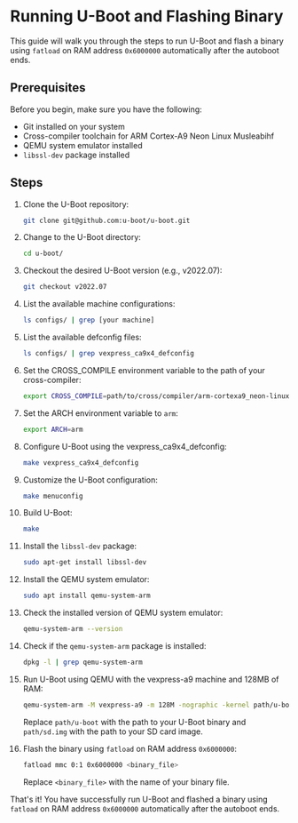 # Running U-Boot and Flashing Binary

This guide will walk you through the steps to run U-Boot and flash a binary using `fatload` on RAM address `0x6000000` automatically after the autoboot ends.

## Prerequisites

Before you begin, make sure you have the following:

- Git installed on your system
- Cross-compiler toolchain for ARM Cortex-A9 Neon Linux Musleabihf
- QEMU system emulator installed
- `libssl-dev` package installed

## Steps

1. Clone the U-Boot repository:

    ```bash
    git clone git@github.com:u-boot/u-boot.git
    ```

2. Change to the U-Boot directory:

    ```bash
    cd u-boot/
    ```

3. Checkout the desired U-Boot version (e.g., v2022.07):

    ```bash
    git checkout v2022.07
    ```

4. List the available machine configurations:

    ```bash
    ls configs/ | grep [your machine]
    ```

5. List the available defconfig files:

    ```bash
    ls configs/ | grep vexpress_ca9x4_defconfig
    ```

6. Set the CROSS_COMPILE environment variable to the path of your cross-compiler:

    ```bash
    export CROSS_COMPILE=path/to/cross/compiler/arm-cortexa9_neon-linux-musleabihf-
    ```

7. Set the ARCH environment variable to `arm`:

    ```bash
    export ARCH=arm
    ```

8. Configure U-Boot using the vexpress_ca9x4_defconfig:

    ```bash
    make vexpress_ca9x4_defconfig
    ```

9. Customize the U-Boot configuration:

    ```bash
    make menuconfig
    ```

10. Build U-Boot:

     ```bash
     make
     ```

11. Install the `libssl-dev` package:

     ```bash
     sudo apt-get install libssl-dev
     ```

12. Install the QEMU system emulator:

     ```bash
     sudo apt install qemu-system-arm
     ```

13. Check the installed version of QEMU system emulator:

     ```bash
     qemu-system-arm --version
     ```

14. Check if the `qemu-system-arm` package is installed:

     ```bash
     dpkg -l | grep qemu-system-arm
     ```

15. Run U-Boot using QEMU with the vexpress-a9 machine and 128MB of RAM:

     ```bash
     qemu-system-arm -M vexpress-a9 -m 128M -nographic -kernel path/u-boot -sd path/sd.img
     ```

     Replace `path/u-boot` with the path to your U-Boot binary and `path/sd.img` with the path to your SD card image.

16. Flash the binary using `fatload` on RAM address `0x6000000`:

     ```bash
     fatload mmc 0:1 0x6000000 <binary_file>
     ```

     Replace `<binary_file>` with the name of your binary file.

That's it! You have successfully run U-Boot and flashed a binary using `fatload` on RAM address `0x6000000` automatically after the autoboot ends.
